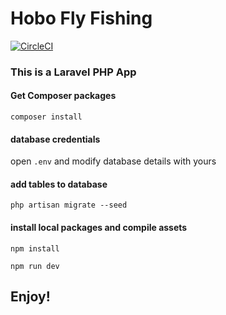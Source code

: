 # Hobo Fly Fishing

[![CircleCI](https://circleci.com/gh/defenestrator/hff/tree/master.svg?style=svg)](https://circleci.com/gh/defenestrator/hff/tree/master)

### This is a Laravel PHP App

#### Get Composer packages

`composer install`

#### database credentials

open `.env` and modify database details with yours

#### add tables to database

`php artisan migrate --seed`

#### install local packages and compile assets

`npm install`

`npm run dev`

## Enjoy!
